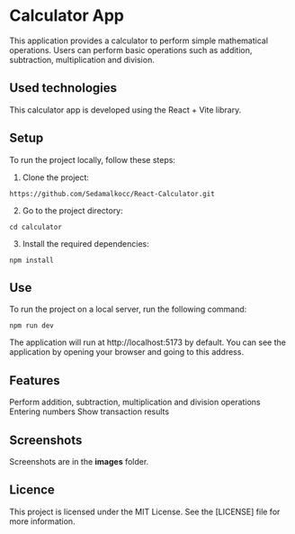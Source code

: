 # Calculator App

This application provides a calculator to perform simple mathematical operations. Users can perform basic operations such as addition, subtraction, multiplication and division.

## Used technologies

This calculator app is developed using the React + Vite library.

## Setup

To run the project locally, follow these steps:

1. Clone the project:

```
https://github.com/Sedamalkocc/React-Calculator.git
```

2. Go to the project directory:

```
cd calculator
```

3. Install the required dependencies:

```
npm install
```

## Use

To run the project on a local server, run the following command:

```
npm run dev
```

The application will run at http://localhost:5173 by default. You can see the application by opening your browser and going to this address.

## Features

Perform addition, subtraction, multiplication and division operations
Entering numbers
Show transaction results

## Screenshots

Screenshots are in the **images** folder.

## Licence

This project is licensed under the MIT License. See the [LICENSE] file for more information.
